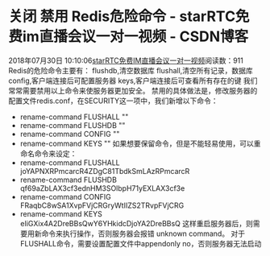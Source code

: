 # 关闭 禁用 Redis危险命令 - starRTC免费im直播会议一对一视频 - CSDN博客
2018年07月30日 10:10:06[starRTC免费IM直播会议一对一视频](https://me.csdn.net/elesos)阅读数：911
Redis的危险命令主要有：
flushdb,清空数据库
flushall,清空所有记录，数据库
config,客户端连接后可配置服务器
keys,客户端连接后可查看所有存在的键
我们常常需要禁用以上命令来使服务器更加安全。
禁用的具体做法是，修改服务器的配置文件redis.conf，在SECURITY这一项中，我们新增以下命令：
- rename-command FLUSHALL ""
- rename-command FLUSHDB ""
- rename-command CONFIG ""
- rename-command KEYS ""
如果想要保留命令，但是不能轻易使用，可以重命名命令来设定：
- rename-command FLUSHALL joYAPNXRPmcarcR4ZDgC81TbdkSmLAzRPmcarcR
- rename-command FLUSHDB qf69aZbLAX3cf3ednHM3SOlbpH71yEXLAX3cf3e
- rename-command CONFIG FRaqbC8wSA1XvpFVjCRGryWtIIZS2TRvpFVjCRG
- rename-command KEYS eIiGXix4A2DreBBsQwY6YHkidcDjoYA2DreBBsQ
这样重启服务器后，则需要用新命令来执行操作，否则服务器会报错 unknown command。
对于FLUSHALL命令，需要设置配置文件中appendonly no，否则服务器无法启动
